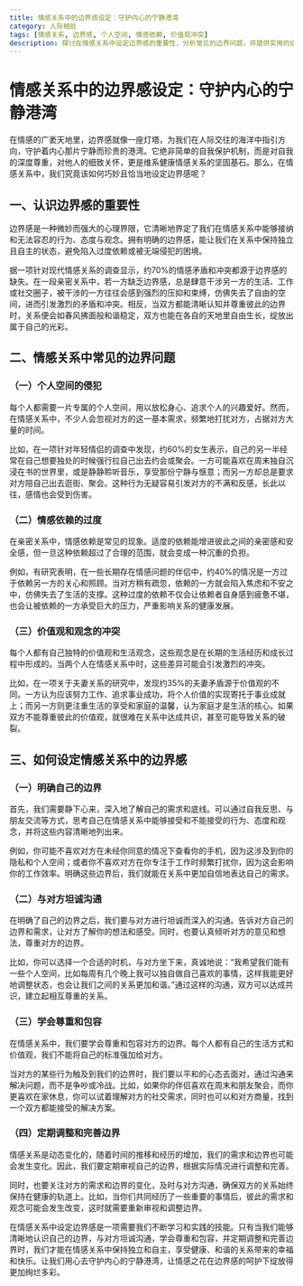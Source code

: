 ```yaml
---
title: 情感关系中的边界感设定：守护内心的宁静港湾
category: 人际相处
tags: [情感关系, 边界感, 个人空间, 情感依赖, 价值观冲突]
description: 探讨在情感关系中设定边界感的重要性，分析常见的边界问题，并提供实用的设定边界感的方法，帮助读者在情感关系中保持独立自主，维护健康和谐的关系。
---
```


# 情感关系中的边界感设定：守护内心的宁静港湾

在情感的广袤天地里，边界感就像一座灯塔，为我们在人际交往的海洋中指引方向，守护着内心那片宁静而珍贵的港湾。它绝非简单的自我保护机制，而是对自我的深度尊重，对他人的细致关怀，更是维系健康情感关系的坚固基石。那么，在情感关系中，我们究竟该如何巧妙且恰当地设定边界感呢？

## 一、认识边界感的重要性

边界感是一种微妙而强大的心理界限，它清晰地界定了我们在情感关系中能够接纳和无法容忍的行为、态度与观念。拥有明确的边界感，能让我们在关系中保持独立且自主的状态，避免陷入过度依赖或被无端侵犯的困境。

据一项针对现代情感关系的调查显示，约70%的情感矛盾和冲突都源于边界感的缺失。在一段亲密关系中，若一方缺乏边界感，总是肆意干涉另一方的生活、工作或社交圈子，被干涉的一方往往会感到强烈的压抑和束缚，仿佛失去了自由的空间，进而引发激烈的矛盾和冲突。相反，当双方都能清晰认知并尊重彼此的边界时，关系便会如春风拂面般和谐稳定，双方也能在各自的天地里自由生长，绽放出属于自己的光彩。

## 二、情感关系中常见的边界问题

### （一）个人空间的侵犯

每个人都需要一片专属的个人空间，用以放松身心、追求个人的兴趣爱好。然而，在情感关系中，不少人会忽视对方的这一基本需求，频繁地打扰对方，占据对方大量的时间。

比如，在一项针对年轻情侣的调查中发现，约60%的女生表示，自己的另一半经常在自己想要独处的时候强行拉自己出去约会或聚会。一方可能喜欢在周末独自沉浸在书的世界里，或是静静聆听音乐，享受那份宁静与惬意；而另一方却总是要求对方陪自己出去逛街、聚会。这种行为无疑容易引发对方的不满和反感，长此以往，感情也会受到伤害。

### （二）情感依赖的过度

在亲密关系中，情感依赖是常见的现象。适度的依赖能增进彼此之间的亲密感和安全感，但一旦这种依赖超过了合理的范围，就会变成一种沉重的负担。

例如，有研究表明，在一些长期存在情感问题的伴侣中，约40%的情况是一方过于依赖另一方的关心和照顾。当对方稍有疏忽，依赖的一方就会陷入焦虑和不安之中，仿佛失去了生活的支撑。这种过度的依赖不仅会让依赖者自身感到疲惫不堪，也会让被依赖的一方承受巨大的压力，严重影响关系的健康发展。

### （三）价值观和观念的冲突

每个人都有自己独特的价值观和生活观念，这些观念是在长期的生活经历和成长过程中形成的。当两个人在情感关系中时，这些差异可能会引发激烈的冲突。

比如，在一项关于夫妻关系的研究中，发现约35%的夫妻矛盾源于价值观的不同。一方认为应该努力工作、追求事业成功，将个人价值的实现寄托于事业成就上；而另一方则更注重生活的享受和家庭的温馨，认为家庭才是生活的核心。如果双方不能尊重彼此的价值观，就很难在关系中达成共识，甚至可能导致关系的破裂。

## 三、如何设定情感关系中的边界感

### （一）明确自己的边界

首先，我们需要静下心来，深入地了解自己的需求和底线。可以通过自我反思、与朋友交流等方式，思考自己在情感关系中能够接受和不能接受的行为、态度和观念，并将这些内容清晰地列出来。

例如，你可能不喜欢对方在未经你同意的情况下查看你的手机，因为这涉及到你的隐私和个人空间；或者你不喜欢对方在你专注于工作时频繁打扰你，因为这会影响你的工作效率。明确这些边界后，我们就能在关系中更加自信地表达自己的需求。

### （二）与对方坦诚沟通

在明确了自己的边界之后，我们要与对方进行坦诚而深入的沟通。告诉对方自己的边界和需求，让对方了解你的想法和感受。同时，也要认真倾听对方的意见和想法，尊重对方的边界。

比如，你可以选择一个合适的时机，与对方坐下来，真诚地说：“我希望我们能有一些个人空间，比如每周有几个晚上我可以独自做自己喜欢的事情，这样我能更好地调整状态，也会让我们之间的关系更加和谐。”通过这样的沟通，双方可以达成共识，建立起相互尊重的关系。

### （三）学会尊重和包容

在情感关系中，我们要学会尊重和包容对方的边界。每个人都有自己的生活方式和价值观，我们不能将自己的标准强加给对方。

当对方的某些行为触及到我们的边界时，我们要以平和的心态去面对，通过沟通来解决问题，而不是争吵或冷战。比如，如果你的伴侣喜欢在周末和朋友聚会，而你更喜欢在家休息，你可以试着理解对方的社交需求，同时也可以和对方商量，找到一个双方都能接受的解决方案。

### （四）定期调整和完善边界

情感关系是动态变化的，随着时间的推移和经历的增加，我们的需求和边界也可能会发生变化。因此，我们要定期审视自己的边界，根据实际情况进行调整和完善。

同时，也要关注对方的需求和边界的变化，及时与对方沟通，确保双方的关系始终保持在健康的轨道上。比如，当你们共同经历了一些重要的事情后，彼此的需求和观念可能会发生改变，这时就需要重新审视和调整边界。

在情感关系中设定边界感是一项需要我们不断学习和实践的技能。只有当我们能够清晰地认识自己的边界，与对方坦诚沟通，学会尊重和包容，并定期调整和完善边界时，我们才能在情感关系中保持独立和自主，享受健康、和谐的关系带来的幸福和快乐。让我们用心去守护内心的宁静港湾，让情感之花在边界感的呵护下绽放得更加绚烂多彩。